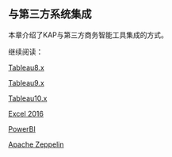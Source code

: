 ## 与第三方系统集成

本章介绍了KAP与第三方商务智能工具集成的方式。

继续阅读：

[Tableau8.x](tableau_8.cn.md)

[Tableau9.x](tableau_9.cn.md)

[Tableau10.x](tableau_10.cn.md)

[Excel 2016](excel_2016.cn.md)

[PowerBI](powerbi.cn.md)

[Apache Zeppelin](zeppelin.cn.md)

